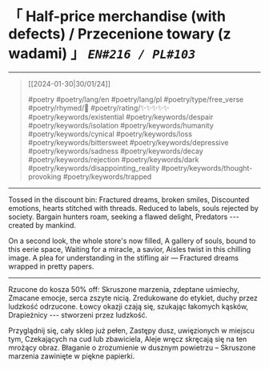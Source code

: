 # &#12300; Half-price merchandise (with defects) / Przecenione towary (z wadami) &#12301; *`EN#216 / PL#103`*

---

> [[2024-01-30|30/01/24]]
> 
> #poetry 
> #poetry/lang/en #poetry/lang/pl 
> #poetry/type/free_verse 
> #poetry/rhymed/🔴 
> #poetry/rating/✨✨✨✨✨ 
> #poetry/keywords/existential #poetry/keywords/despair #poetry/keywords/isolation #poetry/keywords/humanity #poetry/keywords/cynical #poetry/keywords/loss #poetry/keywords/bittersweet #poetry/keywords/depressive #poetry/keywords/sadness #poetry/keywords/decay #poetry/keywords/rejection #poetry/keywords/dark #poetry/keywords/disappointing_reality #poetry/keywords/thought-provoking #poetry/keywords/trapped 

---

Tossed in the discount bin:
Fractured dreams, broken smiles,
Discounted emotions, hearts stitched with threads.
Reduced to labels, souls rejected by society.
Bargain hunters roam, seeking a flawed delight,
Predators --- created by mankind.

On a second look, the whole store's now filled,
A gallery of souls, bound to this eerie space,
Waiting for a miracle, a savior,
Aisles twist in this chilling image.
A plea for understanding in the stifling air —
Fractured dreams wrapped in pretty papers.

---

Rzucone do kosza 50% off:
Skruszone marzenia, zdeptane uśmiechy,
Zmacane emocje, serca zszyte nicią.
Zredukowane do etykiet, duchy przez ludzkość odrzucone.
Łowcy okazji czają się, szukając łakomych kąsków,
Drapieżnicy --- stworzeni przez ludzkość.

Przyglądnij się, cały sklep już pełen,
Zastępy dusz, uwięzionych w miejscu tym,
Czekających na cud lub zbawiciela,
Aleje wręcz skręcają się na ten mrożący obraz.
Błaganie o zrozumienie w dusznym powietrzu –
Skruszone marzenia zawinięte w piękne papierki.